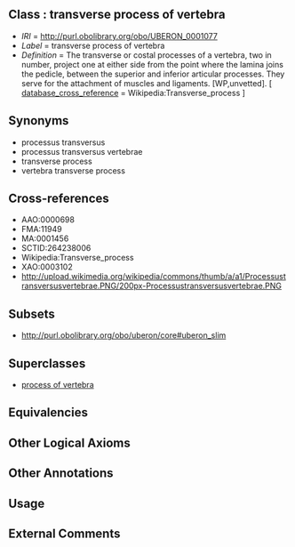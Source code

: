 
## Class : transverse process of vertebra

 * *IRI* = http://purl.obolibrary.org/obo/UBERON_0001077
 * *Label* = transverse process of vertebra
 * *Definition* = The transverse or costal processes of a vertebra, two in number, project one at either side from the point where the lamina joins the pedicle, between the superior and inferior articular processes. They serve for the attachment of muscles and ligaments. [WP,unvetted]. [ [database_cross_reference](../../ef/oboInOwl#hasDbXref.md) = Wikipedia:Transverse_process ]

## Synonyms

 * processus transversus
 * processus transversus vertebrae
 * transverse process
 * vertebra transverse process

## Cross-references

 * AAO:0000698
 * FMA:11949
 * MA:0001456
 * SCTID:264238006
 * Wikipedia:Transverse_process
 * XAO:0003102
 * http://upload.wikimedia.org/wikipedia/commons/thumb/a/a1/Processustransversusvertebrae.PNG/200px-Processustransversusvertebrae.PNG

## Subsets

 * http://purl.obolibrary.org/obo/uberon/core#uberon_slim

## Superclasses

 * [process of vertebra](../../UBERON/61/UBERON_0006061.md)

## Equivalencies


## Other Logical Axioms


## Other Annotations


## Usage


## External Comments

